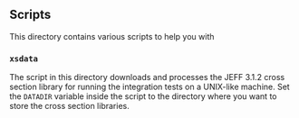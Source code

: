 ## Scripts
This directory contains various scripts to help you with

### `xsdata`
The script in this directory downloads and processes the JEFF 
3.1.2 cross section library for running the integration tests 
on a UNIX-like machine. Set the `DATADIR` variable inside 
the script to the directory where you want to store the cross 
section libraries.
